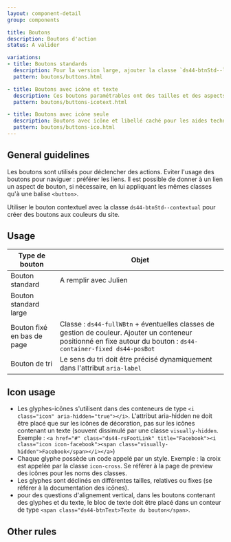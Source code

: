 ```yaml
---
layout: component-detail
group: components

title: Boutons
description: Boutons d'action
status: A valider

variations:
- title: Boutons standards
  description: Pour la version large, ajouter la classe `ds44-btnStd--large`. Pour la version sombre, ajouter la classe `ds44-btn--inverted`.
  pattern: boutons/buttons.html

- title: Boutons avec icône et texte
  description: Ces boutons paramétrables ont des tailles et des aspects variables. Ils sont toujours construits autour d'une icône et d'un texte.
  pattern: boutons/buttons-icotext.html

- title: Boutons avec icône seule
  description: Boutons avec icône et libellé caché pour les aides techniques.
  pattern: boutons/buttons-ico.html
---
```



## General guidelines

Les boutons sont utilisés pour déclencher des actions. Eviter l'usage des boutons pour naviguer : préférer les liens. Il est possible de donner à un lien un aspect de bouton, si nécessaire, en lui appliquant les mêmes classes qu'à une balise `<button>`.

Utiliser le bouton contextuel avec la classe `ds44-btnStd--contextual` pour créer des boutons aux couleurs du site.

## Usage

| Type de bouton              | Objet                                                                        |
| --------------------------- |------------------------------------------------------------------------------|
| Bouton standard             | A remplir avec Julien                                                        |
| Bouton standard large       |                                                                              |
| Bouton fixé en bas de page  | Classe : `ds44-fullWBtn` + éventuelles classes de gestion de couleur. Ajouter un conteneur positionné en fixe autour du bouton : `ds44-container-fixed ds44-posBot`                        |
| Bouton de tri               | Le sens du tri doit être précisé dynamiquement dans l'attribut `aria-label`  |



## Icon usage

* Les glyphes-icônes s'utilisent dans des conteneurs de type `<i class="icon" aria-hidden="true"></i>`. L'attribut aria-hidden ne doit être placé que sur les icônes de décoration, pas sur les icônes contenant un texte (souvent dissimulé par une classe `visually-hidden`. Exemple : `<a href="#" class="ds44-rsFootLink" title="Facebook"><i class="icon icon-facebook"><span class="visually-hidden">Facebook</span></i></a>`)
* Chaque glyphe possède un code appelé par un style. Exemple : la croix est appelée par la classe `icon-cross`. Se référer à la page de preview des icônes pour les noms des classes.
* Les glyphes sont déclinés en différentes tailles, relatives ou fixes (se référer à la documentation des icônes).
* pour des questions d'alignement vertical, dans les boutons contenant des glyphes et du texte, le bloc de texte doit être placé dans un conteur de type `<span class="ds44-btnText>Texte du bouton</span>`.

## Other rules
